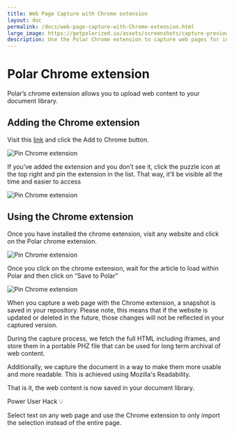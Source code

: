 ```yaml
---
title: Web Page Capture with Chrome extension
layout: doc
permalink: /docs/web-page-capture-with-Chrome-extension.html
large_image: https://getpolarized.io/assets/screenshots/capture-preview-narrow.png
description: Use the Polar Chrome extension to capture web pages for into your repository and for later reading.
---
```


# Polar Chrome extension

Polar’s chrome extension allows you to upload web content to your document library.

## Adding the Chrome extension

Visit this <a href="https://chrome.google.com/webstore/detail/save-to-polar/jkfdkjomocoaljglgddnmhcbolldcafd?hl=en" target="_blank">link</a> and click the Add to Chrome button.

<img alt="Pin Chrome extension" src="https://imgur.com/C7zORSs">

If you’ve added the extension and you don’t see it, click the puzzle icon at the top right and pin the extension in the list. That way, it’ll be visible all the time and easier to access

<img alt="Pin Chrome extension" src="https://imgur.com/rx7fbiT.png">

## Using the Chrome extension

Once you have installed the chrome extension, visit any website and click on the Polar chrome extension.

<img alt="Pin Chrome extension" src="https://imgur.com/ZKwGHVp">

Once you click on the chrome extension, wait for the article to load within Polar and then click on “Save to Polar” 

<img alt="Pin Chrome extension" src="https://imgur.com/WjepU3A">

When you capture a web page with the Chrome extension, a snapshot is saved in your repository. Please note, this means that if the website is updated or deleted in the future, those changes will not be reflected in your captured version.

During the capture process, we fetch the full HTML including iframes, and store them in
a portable PHZ file that can be used for long term archival of web content.

Additionally, we capture the document in a way to make them more usable and more 
readable. This is achieved using Mozilla's Readability.

That is it, the web content is now saved in your document library. 

Power User Hack 💡 

Select text on any web page and use the Chrome extension to only import the selection instead of the entire page.
